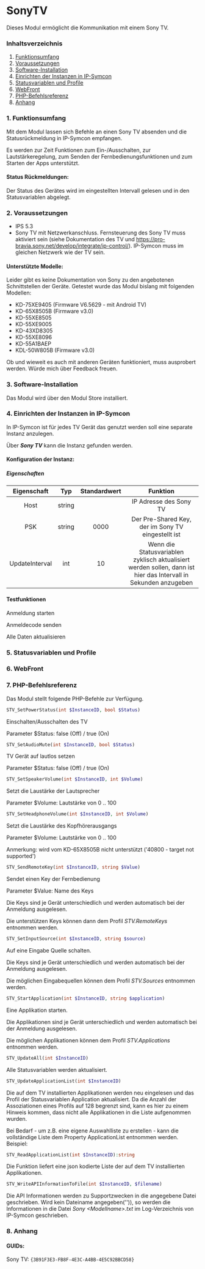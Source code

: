 # SonyTV

Dieses Modul ermöglicht die Kommunikation mit einem Sony TV.

### Inhaltsverzeichnis

1. [Funktionsumfang](#1-funktionsumfang)  
2. [Voraussetzungen](#2-voraussetzungen)  
3. [Software-Installation](#3-software-installation)
4. [Einrichten der Instanzen in IP-Symcon](#4-einrichten-der-instanzen-in-ip-symcon)
5. [Statusvariablen und Profile](#5-statusvariablen-und-profile)  
6. [WebFront](#6-webfront)
7. [PHP-Befehlsreferenz](#7-php-befehlsreferenz) 
8. [Anhang](#8-anhang)  

### 1. Funktionsumfang

Mit dem Modul lassen sich Befehle an einen Sony TV absenden und die Statusrückmeldung in IP-Symcon empfangen.

Es werden zur Zeit Funktionen zum Ein-/Ausschalten, zur Lautstärkeregelung, zum Senden der Fernbedienungsfunktionen und zum Starten der Apps unterstützt.


#### Status Rückmeldungen:  

Der Status des Gerätes wird im eingestellten Intervall gelesen und in den Statusvariablen abgelegt.


### 2. Voraussetzungen

 - IPS 5.3
 - Sony TV mit Netzwerkanschluss. Fernsteuerung des Sony TV muss aktiviert sein (siehe Dokumentation des TV und https://pro-bravia.sony.net/develop/integrate/ip-control/). IP-Symcon muss im gleichen Netzwerk wie der TV sein.

#### Unterstützte Modelle:

Leider gibt es keine Dokumentation von Sony zu den angebotenen Schnittstellen der Geräte. Getestet wurde das Modul bislang mit folgenden Modellen:
- KD-75XE9405 (Firmware V6.5629 - mit Android TV)
- KD-65X8505B (Firmware v3.0)
- KD-55XE8505
- KD-55XE9005
- KD-43XD8305
- KD-55XE8096
- KD-55A1BAEP
- KDL-50W805B (Firmware v3.0)

Ob und wieweit es auch mit anderen Geräten funktioniert, muss ausprobert werden. Würde mich über Feedback freuen.


### 3. Software-Installation

Das Modul wird über den Modul Store installiert.  

### 4. Einrichten der Instanzen in IP-Symcon

In IP-Symcon ist für jedes TV Gerät das genutzt werden soll eine separate Instanz anzulegen.

Über _**Sony TV**_ kann die Instanz gefunden werden.



#### Konfiguration der Instanz:
##### Eigenschaften

| Eigenschaft | Typ     | Standardwert | Funktion                                                              |
| :---------: | :-----: | :----------: | :-------------------------------------------------------------------: |
| Host        | string  |              | IP Adresse des Sony TV                  |
| PSK | string  |  0000            | Der Pre-Shared Key, der im Sony TV eingestellt ist                            |
| UpdateInterval    | int     |  10            | Wenn die Statusvariablen zyklisch aktualisiert werden sollen, dann ist hier das Intervall in Sekunden anzugeben|

#### Testfunktionen

Anmeldung starten

Anmeldecode senden

Alle Daten aktualisieren

### 5. Statusvariablen und Profile
### 6. WebFront
### 7. PHP-Befehlsreferenz

Das Modul stellt folgende PHP-Befehle zur Verfügung.

```php
STV_SetPowerStatus(int $InstanceID, bool $Status)
```
Einschalten/Ausschalten des TV

Parameter $Status: false (Off) / true (On)

```php
STV_SetAudioMute(int $InstanceID, bool $Status)
```
TV Gerät auf lautlos setzen

Parameter $Status: false (Off) / true (On)

```php
STV_SetSpeakerVolume(int $InstanceID, int $Volume)
```
Setzt die Laustärke der Lautsprecher

Parameter $Volume: Lautstärke von 0 .. 100

```php
STV_SetHeadphoneVolume(int $InstanceID, int $Volume)
```
Setzt die Laustärke des Kopfhörerausgangs

Parameter $Volume: Lautstärke von 0 .. 100

Anmerkung: wird vom KD-65X8505B nicht unterstützt ('40800 - target not supported')

```php
STV_SendRemoteKey(int $InstanceID, string $Value)
```
Sendet einen Key der Fernbedienung

Parameter $Value: Name des Keys

Die Keys sind je Gerät unterschiedlich und werden automatisch bei der Anmeldung ausgelesen.

Die unterstützen Keys können dann dem Profil _*STV.RemoteKeys*_ entnommen werden.

```php
STV_SetInputSource(int $InstanceID, string $source)
```
Auf eine Eingabe Quelle schalten.

Die Keys sind je Gerät unterschiedlich und werden automatisch bei der Anmeldung ausgelesen.

Die möglichen Eingabequellen können dem Profil _*STV.Sources*_ entnommen werden.

```php
STV_StartApplication(int $InstanceID, string $application)
```
Eine Applikation starten.

Die Applikationen sind je Gerät unterschiedlich und werden automatisch bei der Anmeldung ausgelesen.

Die möglichen Applikationen können dem Profil _*STV.Applications*_ entnommen werden.

```php
STV_UpdateAll(int $InstanceID)
```
Alle Statusvariablen werden aktualisiert. 

```php
STV_UpdateApplicationList(int $InstanceID)
```
Die auf dem TV installierten Applikationen werden neu eingelesen und das Profil der Statusvariablen Application aktualisiert. Da die Anzahl der Assoziationen eines Profils auf 128 begrenzt sind, kann es hier zu einem Hinweis
kommen, dass nicht alle Applikationen in die Liste aufgenommen wurden.

Bei Bedarf - um z.B. eine eigene Auswahlliste zu erstellen - kann die vollständige Liste dem Property ApplicationList entnommen werden. Beispiel:

```php
STV_ReadApplicationList(int $InstanceID):string
```
Die Funktion liefert eine json kodierte Liste der auf dem TV installierten Applikationen.


```php
STV_WriteAPIInformationToFile(int $InstanceID, $filename)
```
Die API Informationen werden zu Supportzwecken in die angegebene Datei geschrieben. Wird kein Dateiname angegeben('')), so werden die Informationen in die Datei _*Sony \<Modellname\>.txt*_ im Log-Verzeichnis von IP-Symcon geschrieben. 

### 8. Anhang

#### GUIDs:

Sony TV: `{3B91F3E3-FB8F-4E3C-A4BB-4E5C92BBCD58}`




